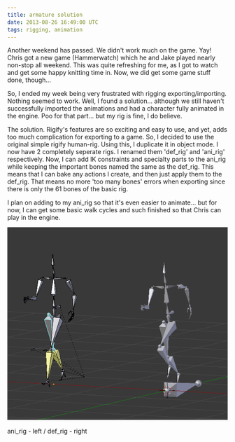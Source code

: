 ```yaml
---
title: armature solution
date: 2013-08-26 16:49:00 UTC
tags: rigging, animation
---
```


Another weekend has passed. We didn't work much on the game. Yay! Chris got a new game (Hammerwatch) which he and Jake played nearly non-stop all weekend. This was quite refreshing for me, as I got to watch and get some happy knitting time in. Now, we did get some game stuff done, though...

So, I ended my week being very frustrated with rigging exporting/importing. Nothing seemed to work. Well, I found a solution... although we still haven't successfully imported the animations and had a character fully animated in the engine. Poo for that part... but my rig is fine, I do believe.

The solution. Rigify's features are so exciting and easy to use, and yet, adds too much complication for exporting to a game. So, I decided to use the original simple rigify human-rig. Using this, I duplicate it in object mode. I now have 2 completely seperate rigs. I renamed them 'def_rig' and 'ani_rig' respectively. Now, I can add IK constraints and specialty parts to the ani_rig while keeping the important bones named the same as the def_rig. This means that I can bake any actions I create, and then just apply them to the def_rig. That means no more 'too many bones' errors when exporting since there is only the 61 bones of the basic rig.

I plan on adding to my ani_rig so that it's even easier to animate... but for now, I can get some basic walk cycles and such finished so that Chris can play in the engine.

![armature setup/ani-left def-right](/files/armature_solution.png)

ani_rig - left / def_rig - right
